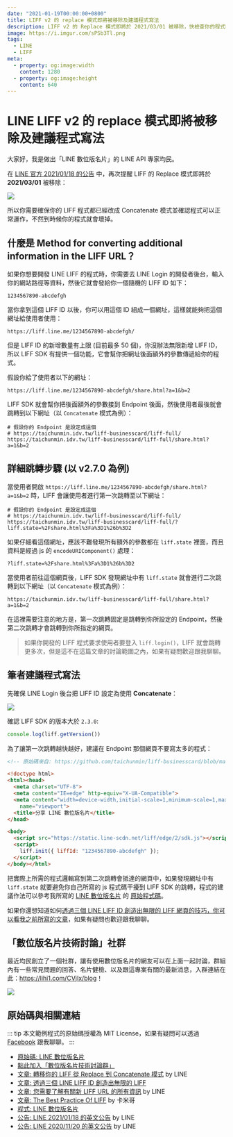```yaml
---
date: "2021-01-19T00:00:00+0800"
title: LIFF v2 的 replace 模式即將被移除及建議程式寫法
description: LIFF v2 的 Replace 模式即將於 2021/03/01 被移除，快檢查你的程式吧！
image: https://i.imgur.com/sPSb3Tl.png
tags:
  - LINE
  - LIFF
meta:
  - property: og:image:width
    content: 1280
  - property: og:image:height
    content: 640
---
```


# LINE LIFF v2 的 replace 模式即將被移除及建議程式寫法

大家好，我是做出「LINE 數位版名片」的 LINE API 專家均民。

在 [LINE 官方 2021/01/18 的公告](https://developers.line.biz/zh-hant/news/2021/01/18/remind-discontinue-replace-mode-announcement/) 中，再次提醒 LIFF 的 Replace 模式即將於 **2021/03/01** 被移除：

![](https://i.imgur.com/YxN1Pv9.png)

所以你需要確保你的 LIFF 程式都已經改成 Concatenate 模式並確認程式可以正常運作，不然到時候你的程式就會壞掉。

## 什麼是 Method for converting additional information in the LIFF URL？

如果你想要開發 LINE LIFF 的程式時，你需要去 LINE Login 的開發者後台，輸入你的網站路徑等資料，然後它就會發給你一個隨機的 LIFF ID 如下：

```
1234567890-abcdefgh
```

當你拿到這個 LIFF ID 以後，你可以用這個 ID 組成一個網址，這樣就能夠把這個網址給使用者使用：

```
https://liff.line.me/1234567890-abcdefgh/
```

但是 LIFF ID 的新增數量有上限 (目前最多 50 個)，你沒辦法無限新增 LIFF ID，所以 LIFF SDK 有提供一個功能，它會幫你把網址後面額外的參數傳遞給你的程式。

假設你給了使用者以下的網址：

```
https://liff.line.me/1234567890-abcdefgh/share.html?a=1&b=2
```

LIFF SDK 就會幫你把後面額外的參數接到 Endpoint 後面，然後使用者最後就會跳轉到以下網址（以 `Concatenate` 模式為例）：

```
# 假設你的 Endpoint 是設定成這個
# https://taichunmin.idv.tw/liff-businesscard/liff-full/
https://taichunmin.idv.tw/liff-businesscard/liff-full/share.html?a=1&b=2
```

## 詳細跳轉步驟 (以 v2.7.0 為例)

當使用者開啟 `https://liff.line.me/1234567890-abcdefgh/share.html?a=1&b=2` 時，LIFF 會讓使用者進行第一次跳轉至以下網址：

```
# 假設你的 Endpoint 是設定成這個
# https://taichunmin.idv.tw/liff-businesscard/liff-full/
https://taichunmin.idv.tw/liff-businesscard/liff-full/?liff.state=%2Fshare.html%3Fa%3D1%26b%3D2
```

如果仔細看這個網址，應該不難發現所有額外的參數都在 `liff.state` 裡面，而且資料是經過 js 的 `encodeURIComponent()` 處理：

```
?liff.state=%2Fshare.html%3Fa%3D1%26b%3D2
```

當使用者前往這個網頁後，LIFF SDK 發現網址中有 `liff.state` 就會進行二次跳轉到以下網址（以 `Concatenate` 模式為例）：

```
https://taichunmin.idv.tw/liff-businesscard/liff-full/share.html?a=1&b=2
```

在這裡需要注意的地方是，第一次跳轉固定是跳轉到你所設定的 Endpoint，然後第二次跳轉才會跳轉到你所指定的網頁。

> 如果你開發的 LIFF 程式要求使用者要登入 `liff.login()`，LIFF 就會跳轉更多次，但是這不在這篇文章的討論範圍之內，如果有疑問歡迎跟我聊聊。

## 筆者建議程式寫法

先確保 LINE Login 後台把 LIFF ID 設定為使用 **Concatenate**：

![](https://i.imgur.com/hE2O8X2.png)

確認 LIFF SDK 的版本大於 `2.3.0`:

```js
console.log(liff.getVersion())
```

為了讓第一次跳轉越快越好，建議在 Endpoint 那個網頁不要寫太多的程式：

```html
<!-- 原始碼來自: https://github.com/taichunmin/liff-businesscard/blob/master/src/liff-full/index.pug -->

<!doctype html>
<html><head>
  <meta charset="UTF-8">
  <meta content="IE=edge" http-equiv="X-UA-Compatible">
  <meta content="width=device-width,initial-scale=1,minimum-scale=1,maximum-scale=1,viewport-fit=cover,user-scalable=no"
    name="viewport">
  <title>分享 LINE 數位版名片</title>
</head>

<body>
  <script src="https://static.line-scdn.net/liff/edge/2/sdk.js"></script>
  <script>
    liff.init({ liffId: "1234567890-abcdefgh" });
  </script>
</body></html>
```

把實際上所需的程式邏輯寫到第二次跳轉會抵達的網頁中，如果發現網址中有 `liff.state` 就要避免你自己所寫的 js 程式碼干擾到 LIFF SDK 的跳轉，程式的建議作法可以參考我所寫的 [LINE 數位版名片](https://taichunmin.idv.tw/liff-businesscard/) 的 [原始程式碼](https://github.com/taichunmin/liff-businesscard/blob/master/src/liff-full/share.pug)。

如果你還想知道如何[透過三個 LINE LIFF ID 創造出無限的 LIFF 網頁的技巧，你可以看我之前所寫的文章](https://taichunmin.idv.tw/blog/2020-09-18-line-three-size-liff.html)，如果有疑問也歡迎跟我聊聊。

## 「數位版名片技術討論」社群

最近均民創立了一個社群，讓有使用數位版名片的網友可以在上面一起討論，群組內有一些常見問題的回答、名片健檢、以及跟這專案有關的最新消息，入群連結在此：<https://lihi1.com/CVjIx/blog>！

![](https://i.imgur.com/ylxMnwZ.png)

## 原始碼與相關連結

::: tip
本文範例程式的原始碼授權為 MIT License，如果有疑問可以透過 [Facebook](https://www.facebook.com/taichunmin) 跟我聊聊。
:::

* [原始碼: LINE 數位版名片](https://github.com/taichunmin/liff-businesscard/)
* [點此加入「數位版名片技術討論群」](https://lihi1.com/CVjIx/blog)
* [文章: 轉移你的 LIFF 從 Replace 到 Concatenate 模式](https://engineering.linecorp.com/zh-hant/blog/liff-replace-to-concatenate/) by LINE
* [文章: 透過三個 LINE LIFF ID 創造出無限的 LIFF](https://taichunmin.idv.tw/blog/2020-09-18-line-three-size-liff.html)
* [文章: 您需要了解有關新 LIFF URL 的所有資訊](https://engineering.linecorp.com/zh-hant/blog/new-liff-url-infomation/) by LINE
* [文章: The Best Practice Of LIFF](https://etrexkuo.medium.com/the-best-practice-of-liff-fd89f2e612fc) by 卡米哥
* [程式: LINE 數位版名片](https://taichunmin.idv.tw/liff-businesscard/)
* [公告: LINE 2021/01/18 的英文公告](https://developers.line.biz/zh-hant/news/2021/01/18/remind-discontinue-replace-mode-announcement/) by LINE
* [公告: LINE 2020/11/20 的英文公告](https://developers.line.biz/en/news/2020/11/20/discontinue-replace-mode-announcement/) by LINE
